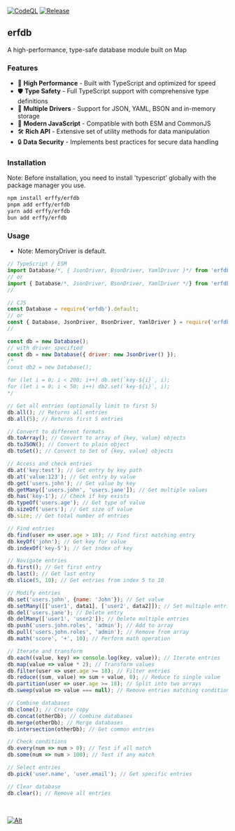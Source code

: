 [![CodeQL](https://github.com/erffy/erfdb/actions/workflows/github-code-scanning/codeql/badge.svg)](https://github.com/erffy/erfdb/actions/workflows/github-code-scanning/codeql)
[![Release](https://github.com/erffy/erfdb/actions/workflows/release.yml/badge.svg)](https://github.com/erffy/erfdb/actions/workflows/release.yml)

## erfdb
A high-performance, type-safe database module built on Map

### Features
- 🚀 **High Performance** - Built with TypeScript and optimized for speed
- 🛡️ **Type Safety** - Full TypeScript support with comprehensive type definitions
- 🔌 **Multiple Drivers** - Support for JSON, YAML, BSON and in-memory storage
- 🔄 **Modern JavaScript** - Compatible with both ESM and CommonJS
- 🛠️ **Rich API** - Extensive set of utility methods for data manipulation
- 🔒 **Data Security** - Implements best practices for secure data handling

### Installation
Note: Before installation, you need to install 'typescript' globally with the package manager you use.
```sh
npm install erffy/erfdb
pnpm add erffy/erfdb
yarn add erffy/erfdb
bun add erffy/erfdb
```

### Usage
- Note: MemoryDriver is default.
```js
// TypeScript / ESM
import Database/*, { JsonDriver, BsonDriver, YamlDriver }*/ from 'erfdb';
// or
import { Database/*, JsonDriver, BsonDriver, YamlDriver */} from 'erfdb';
//

// CJS
const Database = require('erfdb').default;
// or
const { Database, JsonDriver, BsonDriver, YamlDriver } = require('erfdb');
//

const db = new Database();
// with driver specified
const db = new Database({ driver: new JsonDriver() });
/*
const db2 = new Database();

for (let i = 0; i < 200; i++) db.set(`key-${i}`, i);
for (let i = 0; i < 50; i++) db2.set(`key-${i}`, i);
*/

// Get all entries (optionally limit to first 5)
db.all(); // Returns all entries
db.all(5); // Returns first 5 entries

// Convert to different formats
db.toArray(); // Convert to array of {key, value} objects
db.toJSON(); // Convert to plain object
db.toSet(); // Convert to Set of {key, value} objects

// Access and check entries
db.at('key:test'); // Get entry by key path
db.at('value:123'); // Get entry by value
db.get('users.john'); // Get value by key
db.getMany(['users.john', 'users.jane']); // Get multiple values
db.has('key-1'); // Check if key exists
db.typeOf('users.age'); // Get type of value
db.sizeOf('users'); // Get size of value
db.size; // Get total number of entries

// Find entries
db.find(user => user.age > 18); // Find first matching entry
db.keyOf('john'); // Get key for value
db.indexOf('key-5'); // Get index of key

// Navigate entries
db.first(); // Get first entry
db.last(); // Get last entry
db.slice(5, 10); // Get entries from index 5 to 10

// Modify entries
db.set('users.john', {name: 'John'}); // Set value
db.setMany([['user1', data1], ['user2', data2]]); // Set multiple entries
db.del('users.jane'); // Delete entry
db.delMany(['user1', 'user2']); // Delete multiple entries
db.push('users.john.roles', 'admin'); // Add to array
db.pull('users.john.roles', 'admin'); // Remove from array
db.math('score', '+', 10); // Perform math operation

// Iterate and transform
db.each((value, key) => console.log(key, value)); // Iterate entries
db.map(value => value * 2); // Transform values
db.filter(user => user.age >= 18); // Filter entries
db.reduce((sum, value) => sum + value, 0); // Reduce to single value
db.partition(user => user.age >= 18); // Split into two arrays
db.sweep(value => value === null); // Remove entries matching condition

// Combine databases
db.clone(); // Create copy
db.concat(otherDb); // Combine databases
db.merge(otherDb); // Merge databases
db.intersection(otherDb); // Get common entries

// Check conditions
db.every(num => num > 0); // Test if all match
db.some(num => num > 100); // Test if any match

// Select entries
db.pick('user.name', 'user.email'); // Get specific entries

// Clear database
db.clear(); // Remove all entries
```

<br>

[![Alt](https://repobeats.axiom.co/api/embed/7fd6fff744f52025aa6b5218d6c6e8f638c13aa4.svg)](https://github.com/erffy/erfdb)
